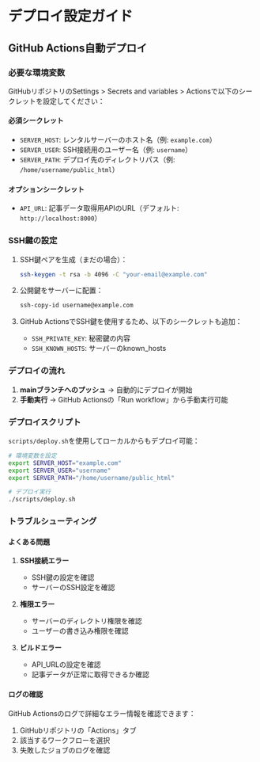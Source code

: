 # デプロイ設定ガイド

## GitHub Actions自動デプロイ

### 必要な環境変数

GitHubリポジトリのSettings > Secrets and variables > Actionsで以下のシークレットを設定してください：

#### 必須シークレット
- `SERVER_HOST`: レンタルサーバーのホスト名（例: `example.com`）
- `SERVER_USER`: SSH接続用のユーザー名（例: `username`）
- `SERVER_PATH`: デプロイ先のディレクトリパス（例: `/home/username/public_html`）

#### オプションシークレット
- `API_URL`: 記事データ取得用APIのURL（デフォルト: `http://localhost:8000`）

### SSH鍵の設定

1. SSH鍵ペアを生成（まだの場合）：
   ```bash
   ssh-keygen -t rsa -b 4096 -C "your-email@example.com"
   ```

2. 公開鍵をサーバーに配置：
   ```bash
   ssh-copy-id username@example.com
   ```

3. GitHub ActionsでSSH鍵を使用するため、以下のシークレットも追加：
   - `SSH_PRIVATE_KEY`: 秘密鍵の内容
   - `SSH_KNOWN_HOSTS`: サーバーのknown_hosts

### デプロイの流れ

1. **mainブランチへのプッシュ** → 自動的にデプロイが開始
2. **手動実行** → GitHub Actionsの「Run workflow」から手動実行可能

### デプロイスクリプト

`scripts/deploy.sh`を使用してローカルからもデプロイ可能：

```bash
# 環境変数を設定
export SERVER_HOST="example.com"
export SERVER_USER="username"
export SERVER_PATH="/home/username/public_html"

# デプロイ実行
./scripts/deploy.sh
```

### トラブルシューティング

#### よくある問題

1. **SSH接続エラー**
   - SSH鍵の設定を確認
   - サーバーのSSH設定を確認

2. **権限エラー**
   - サーバーのディレクトリ権限を確認
   - ユーザーの書き込み権限を確認

3. **ビルドエラー**
   - API_URLの設定を確認
   - 記事データが正常に取得できるか確認

#### ログの確認

GitHub Actionsのログで詳細なエラー情報を確認できます：
1. GitHubリポジトリの「Actions」タブ
2. 該当するワークフローを選択
3. 失敗したジョブのログを確認 